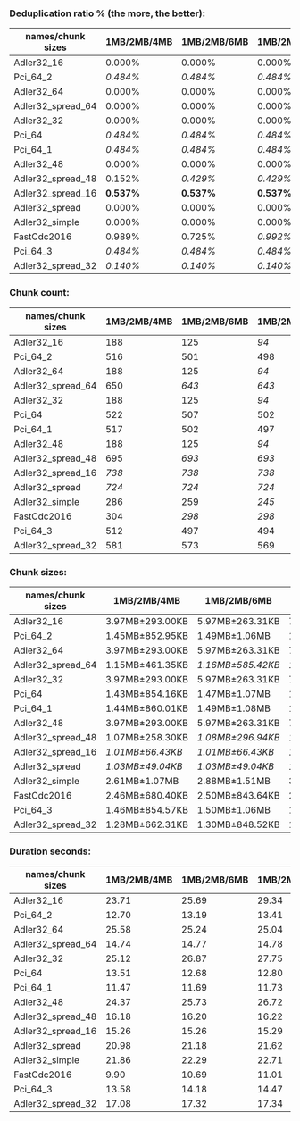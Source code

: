 ### Deduplication ratio % (the more, the better):

| names/chunk sizes | 1MB/2MB/4MB | 1MB/2MB/6MB | 1MB/2MB/8MB | 512KB/2MB/8MB | 1MB/2MB/2.5MB | 1MB/2MB/3MB | 1MB/2MB/3.5MB | 1.5MB/2MB/3MB | 1MB/2MB/10MB | 1MB/2MB/16MB |
| --------------- | --------- | --------- | --------- | ----------- | ----------- | --------- | ----------- | ----------- | ---------- | ---------- |
| Adler32_16      | 0.000%    | 0.000%    | 0.000%    | 0.000%      | 0.000%      | 0.000%    | 0.000%      | 0.000%      | 0.000%     | 0.000%     |
| Pci_64_2        | *0.484%*  | *0.484%*  | *0.484%*  | **0.773%**  | *0.484%*    | *0.484%*  | *0.484%*    | 0.202%      | *0.484%*   | *0.484%*   |
| Adler32_64      | 0.000%    | 0.000%    | 0.000%    | 0.000%      | 0.000%      | 0.000%    | 0.000%      | 0.000%      | 0.000%     | 0.000%     |
| Adler32_spread_64 | 0.000%    | 0.000%    | 0.000%    | **0.487%**  | 0.000%      | 0.000%    | 0.000%      | 0.000%      | 0.000%     | 0.000%     |
| Adler32_32      | 0.000%    | 0.000%    | 0.000%    | 0.000%      | 0.000%      | 0.000%    | 0.000%      | 0.000%      | 0.000%     | 0.000%     |
| Pci_64          | *0.484%*  | *0.484%*  | *0.484%*  | **0.776%**  | *0.484%*    | *0.484%*  | *0.484%*    | 0.201%      | *0.484%*   | *0.484%*   |
| Pci_64_1        | *0.484%*  | *0.484%*  | *0.484%*  | **0.776%**  | *0.484%*    | *0.484%*  | *0.484%*    | 0.201%      | *0.484%*   | *0.484%*   |
| Adler32_48      | 0.000%    | 0.000%    | 0.000%    | 0.000%      | 0.000%      | 0.000%    | 0.000%      | 0.000%      | 0.000%     | 0.000%     |
| Adler32_spread_48 | 0.152%    | *0.429%*  | *0.429%*  | **1.315%**  | 0.152%      | *0.429%*  | *0.429%*    | 0.220%      | *0.429%*   | *0.429%*   |
| Adler32_spread_16 | **0.537%** | **0.537%** | **0.537%** | 0.068%      | **0.537%**  | **0.537%** | **0.537%**  | 0.000%      | **0.537%** | **0.537%** |
| Adler32_spread  | 0.000%    | 0.000%    | 0.000%    | 0.000%      | 0.000%      | 0.000%    | 0.000%      | 0.000%      | 0.000%     | 0.000%     |
| Adler32_simple  | 0.000%    | 0.000%    | 0.000%    | **0.133%**  | 0.000%      | 0.000%    | 0.000%      | 0.000%      | 0.000%     | 0.000%     |
| FastCdc2016     | 0.989%    | 0.725%    | *0.992%*  | **1.094%**  | 0.604%      | 0.675%    | 0.980%      | 0.297%      | *0.992%*   | *0.992%*   |
| Pci_64_3        | *0.484%*  | *0.484%*  | *0.484%*  | **0.777%**  | *0.484%*    | *0.484%*  | *0.484%*    | 0.202%      | *0.484%*   | *0.484%*   |
| Adler32_spread_32 | *0.140%*  | *0.140%*  | *0.140%*  | **0.676%**  | *0.274%*    | *0.140%*  | *0.140%*    | 0.000%      | *0.140%*   | *0.140%*   |

### Chunk count:

| names/chunk sizes | 1MB/2MB/4MB | 1MB/2MB/6MB | 1MB/2MB/8MB | 512KB/2MB/8MB | 1MB/2MB/2.5MB | 1MB/2MB/3MB | 1MB/2MB/3.5MB | 1.5MB/2MB/3MB | 1MB/2MB/10MB | 1MB/2MB/16MB |
| --------------- | --------- | --------- | --------- | ----------- | ----------- | --------- | ----------- | ----------- | ---------- | ---------- |
| Adler32_16      | 188       | 125       | *94*      | *94*        | 299         | 250       | 215         | 250         | *75*       | **48**     |
| Pci_64_2        | 516       | 501       | 498       | 880         | 548         | 532       | 523         | **392**     | *494*      | *490*      |
| Adler32_64      | 188       | 125       | *94*      | *94*        | 299         | 250       | 215         | 250         | *75*       | **48**     |
| Adler32_spread_64 | 650       | *643*     | *643*     | 1202        | 661         | 653       | 652         | **453**     | *643*      | *643*      |
| Adler32_32      | 188       | 125       | *94*      | *94*        | 299         | 250       | 215         | 250         | *75*       | **48**     |
| Pci_64          | 522       | 507       | 502       | 891         | 554         | 538       | 530         | **393**     | *500*      | *494*      |
| Pci_64_1        | 517       | 502       | 497       | 880         | 550         | 534       | 525         | **391**     | *495*      | *489*      |
| Adler32_48      | 188       | 125       | *94*      | *94*        | 299         | 250       | 215         | 250         | *75*       | **48**     |
| Adler32_spread_48 | 695       | *693*     | *693*     | 1313        | 697         | 696       | 695         | **473**     | *693*      | *693*      |
| Adler32_spread_16 | *738*     | *738*     | *738*     | 1467        | *738*       | *738*     | *738*       | **494**     | *738*      | *738*      |
| Adler32_spread  | *724*     | *724*     | *724*     | 1397        | *724*       | *724*     | *724*       | **488**     | *724*      | *724*      |
| Adler32_simple  | 286       | 259       | *245*     | 306         | 363         | 335       | 305         | 297         | **241**    | *243*      |
| FastCdc2016     | 304       | *298*     | *298*     | 311         | 331         | 316       | 311         | 305         | *298*      | **297**    |
| Pci_64_3        | 512       | 497       | 494       | 857         | 541         | 527       | 518         | **391**     | *489*      | *486*      |
| Adler32_spread_32 | 581       | 573       | 569       | 995         | 599         | 591       | 584         | **423**     | *565*      | *563*      |

### Chunk sizes:

| names/chunk sizes | 1MB/2MB/4MB     | 1MB/2MB/6MB      | 1MB/2MB/8MB      | 512KB/2MB/8MB    | 1MB/2MB/2.5MB      | 1MB/2MB/3MB      | 1MB/2MB/3.5MB    | 1.5MB/2MB/3MB      | 1MB/2MB/10MB     | 1MB/2MB/16MB     |
| --------------- | --------------- | ---------------- | ---------------- | ---------------- | ------------------ | ---------------- | ---------------- | ------------------ | ---------------- | ---------------- |
| Adler32_16      | 3.97MB±293.00KB | 5.97MB±263.31KB  | 7.94MB±412.13KB  | 7.94MB±412.13KB  | **2.50MB±49.93KB** | *2.99MB±186.77KB* | 3.47MB±299.70KB  | *2.99MB±186.77KB*  | 9.95MB±338.53KB  | 15.55MB±2.16MB   |
| Pci_64_2        | 1.45MB±852.95KB | 1.49MB±1.06MB    | 1.50MB±1.22MB    | 868.56KB±1.01MB  | 1.36MB±547.52KB    | 1.40MB±667.56KB  | 1.43MB±760.77KB  | **1.90MB±565.91KB** | *1.51MB±1.37MB*  | *1.52MB±1.56MB*  |
| Adler32_64      | 3.97MB±293.00KB | 5.97MB±263.31KB  | 7.94MB±412.13KB  | 7.94MB±412.13KB  | **2.50MB±49.93KB** | *2.99MB±186.77KB* | 3.47MB±299.70KB  | *2.99MB±186.77KB*  | 9.95MB±338.53KB  | 15.55MB±2.16MB   |
| Adler32_spread_64 | 1.15MB±461.35KB | *1.16MB±585.42KB* | *1.16MB±585.42KB* | 635.89KB±487.46KB | 1.13MB±328.72KB    | 1.14MB±387.61KB  | 1.14MB±420.88KB  | **1.65MB±342.90KB** | *1.16MB±585.42KB* | *1.16MB±585.42KB* |
| Adler32_32      | 3.97MB±293.00KB | 5.97MB±263.31KB  | 7.94MB±412.13KB  | 7.94MB±412.13KB  | **2.50MB±49.93KB** | *2.99MB±186.77KB* | 3.47MB±299.70KB  | *2.99MB±186.77KB*  | 9.95MB±338.53KB  | 15.55MB±2.16MB   |
| Pci_64          | 1.43MB±854.16KB | 1.47MB±1.07MB    | 1.49MB±1.26MB    | 857.84KB±1.03MB  | 1.35MB±543.12KB    | 1.39MB±666.30KB  | 1.41MB±754.70KB  | **1.90MB±569.54KB** | *1.49MB±1.37MB*  | *1.51MB±1.71MB*  |
| Pci_64_1        | 1.44MB±860.01KB | 1.49MB±1.08MB    | 1.50MB±1.27MB    | 868.56KB±1.05MB  | 1.36MB±547.44KB    | 1.40MB±672.41KB  | 1.42MB±760.48KB  | **1.91MB±574.03KB** | *1.51MB±1.38MB*  | *1.53MB±1.72MB*  |
| Adler32_48      | 3.97MB±293.00KB | 5.97MB±263.31KB  | 7.94MB±412.13KB  | 7.94MB±412.13KB  | **2.50MB±49.93KB** | *2.99MB±186.77KB* | 3.47MB±299.70KB  | *2.99MB±186.77KB*  | 9.95MB±338.53KB  | 15.55MB±2.16MB   |
| Adler32_spread_48 | 1.07MB±258.30KB | *1.08MB±296.94KB* | *1.08MB±296.94KB* | 582.13KB±238.59KB | 1.07MB±205.30KB    | 1.07MB±222.09KB  | 1.07MB±243.43KB  | **1.58MB±224.29KB** | *1.08MB±296.94KB* | *1.08MB±296.94KB* |
| Adler32_spread_16 | *1.01MB±66.43KB* | *1.01MB±66.43KB* | *1.01MB±66.43KB* | 521.02KB±49.42KB | *1.01MB±66.43KB*   | *1.01MB±66.43KB* | *1.01MB±66.43KB* | **1.51MB±59.28KB** | *1.01MB±66.43KB* | *1.01MB±66.43KB* |
| Adler32_spread  | *1.03MB±49.04KB* | *1.03MB±49.04KB* | *1.03MB±49.04KB* | 547.13KB±40.45KB | *1.03MB±49.04KB*   | *1.03MB±49.04KB* | *1.03MB±49.04KB* | **1.53MB±40.79KB** | *1.03MB±49.04KB* | *1.03MB±49.04KB* |
| Adler32_simple  | 2.61MB±1.07MB   | 2.88MB±1.51MB    | 3.05MB±1.74MB    | *2.44MB±1.93MB*  | **2.06MB±528.74KB** | *2.23MB±740.48KB* | 2.45MB±936.91KB  | 2.51MB±555.75KB    | 3.10MB±1.99MB    | 3.07MB±2.03MB    |
| FastCdc2016     | 2.46MB±680.40KB | 2.50MB±843.64KB  | 2.50MB±913.44KB  | *2.40MB±967.90KB* | **2.26MB±320.51KB** | *2.36MB±499.48KB* | *2.40MB±617.95KB* | 2.45MB±402.15KB    | 2.50MB±958.10KB  | 2.51MB±1021.95KB |
| Pci_64_3        | 1.46MB±854.57KB | 1.50MB±1.06MB    | 1.51MB±1.23MB    | 891.87KB±1.03MB  | 1.38MB±553.46KB    | 1.42MB±671.75KB  | 1.44MB±765.15KB  | **1.91MB±564.69KB** | *1.53MB±1.38MB*  | *1.54MB±1.56MB*  |
| Adler32_spread_32 | 1.28MB±662.31KB | 1.30MB±848.52KB  | 1.31MB±978.76KB  | 768.18KB±820.25KB | 1.25MB±438.52KB    | 1.26MB±522.74KB  | 1.28MB±593.39KB  | **1.76MB±455.75KB** | *1.32MB±1.12MB*  | *1.33MB±1.33MB*  |

### Duration seconds:

| names/chunk sizes | 1MB/2MB/4MB | 1MB/2MB/6MB | 1MB/2MB/8MB | 512KB/2MB/8MB | 1MB/2MB/2.5MB | 1MB/2MB/3MB | 1MB/2MB/3.5MB | 1.5MB/2MB/3MB | 1MB/2MB/10MB | 1MB/2MB/16MB |
| --------------- | --------- | --------- | --------- | ----------- | ----------- | --------- | ----------- | ----------- | ---------- | ---------- |
| Adler32_16      | 23.71     | 25.69     | 29.34     | 29.10       | 22.99       | 25.25     | **16.75**   | *22.40*     | 27.55      | *18.97*    |
| Pci_64_2        | 12.70     | 13.19     | 13.41     | 15.17       | *11.92*     | 12.51     | *12.50*     | **11.92**   | 13.53      | 14.37      |
| Adler32_64      | 25.58     | 25.24     | 25.04     | 23.08       | **18.18**   | 22.49     | 24.55       | *20.24*     | 22.69      | *21.80*    |
| Adler32_spread_64 | 14.74     | 14.77     | 14.78     | 14.82       | **14.72**   | *14.73*   | 14.75       | *14.74*     | 14.81      | 14.91      |
| Adler32_32      | 25.12     | 26.87     | 27.75     | 28.75       | *22.28*     | *23.55*   | 24.58       | **21.56**   | 27.83      | 28.43      |
| Pci_64          | 13.51     | 12.68     | 12.80     | 14.44       | **11.99**   | 13.18     | *12.37*     | *12.55*     | 13.34      | 14.02      |
| Pci_64_1        | 11.47     | 11.69     | 11.73     | 12.88       | *11.05*     | *11.24*   | 11.25       | **10.79**   | 11.90      | 12.63      |
| Adler32_48      | 24.37     | 25.73     | 26.72     | 27.83       | **23.33**   | *23.35*   | 23.58       | *23.34*     | 26.60      | 27.24      |
| Adler32_spread_48 | 16.18     | 16.20     | 16.22     | 16.67       | *16.17*     | *16.17*   | 16.18       | **16.17**   | 16.25      | 16.35      |
| Adler32_spread_16 | 15.26     | 15.26     | 15.29     | 15.30       | **15.23**   | *15.23*   | 15.24       | *15.24*     | 15.30      | 15.37      |
| Adler32_spread  | 20.98     | 21.18     | 21.62     | 22.73       | *20.72*     | *20.74*   | 20.90       | **20.71**   | 21.94      | 22.49      |
| Adler32_simple  | 21.86     | 22.29     | 22.71     | 23.80       | *20.80*     | *21.16*   | 21.65       | **19.56**   | 22.66      | 22.92      |
| FastCdc2016     | 9.90      | 10.69     | 11.01     | 11.56       | *7.95*      | 11.32     | **7.90**    | *7.94*      | 8.05       | 8.16       |
| Pci_64_3        | 13.58     | 14.18     | 14.47     | 15.55       | *13.12*     | *13.52*   | 13.58       | **12.79**   | 14.86      | 15.05      |
| Adler32_spread_32 | 17.08     | 17.32     | 17.34     | 19.42       | *16.80*     | *16.96*   | 17.00       | **16.79**   | 17.60      | 18.19      |
